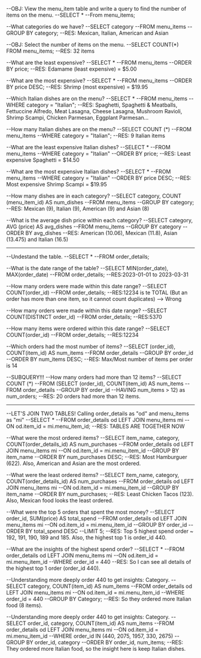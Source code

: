 --OBJ: View the menu_item table and write a query to find the number of items on the menu.
--SELECT *
--From menu_items;

--What categories do we have?
--SELECT category
--FROM menu_items
--GROUP BY category;
--RES: Mexican, Italian, American and Asian

--OBJ: Select the number of items on the menu.
--SELECT COUNT(*) FROM menu_items;
--RES: 32 items

--What are the least expensive?
--SELECT *
--FROM menu_items
--ORDER BY price;
--RES: Edamame (least expensive) = $5.00

--What are the most expensive?
--SELECT *
--FROM menu_items
--ORDER BY price DESC;
--RES: Shrimp (most expensive) = $19.95

--Which Italian dishes are on the menu?
--SELECT *
--FROM menu_items
--WHERE category = "Italian";
--RES: Spaghetti, Spaghetti & Meatballs, Fettuccine Alfredo, Meat Lasagna, Cheese Lasagna, Mushroom Ravioli, Shrimp Scampi, Chicken Parmesan, Eggplant Parmesan...

--How many Italian dishes are on the menu?
--SELECT COUNT (*)
--FROM menu_items
--WHERE category = "Italian";
--RES: 9 Italian items

--What are the least expensive Italian dishes?
--SELECT *
--FROM menu_items
--WHERE category = "Italian"
--ORDER BY price;
--RES: Least expensive Spaghetti = $14.50

--What are the most expensive Italian dishes?
--SELECT *
--FROM menu_items
--WHERE category = "Italian"
--ORDER BY price DESC;
--RES: Most expensive Shrimp Scampi = $19.95

--How many dishes are in each category?
--SELECT category, COUNT (menu_item_id) AS num_dishes
--FROM menu_items
--GROUP BY category;
--RES: Mexican (9), Italian (9), American (9) and Asian (8)

--What is the average dish price within each category?
--SELECT category, AVG (price) AS avg_dishes
--FROM menu_items
--GROUP BY category
--ORDER BY avg_dishes
--RES: American (10.06), Mexican (11.8), Asian (13.475) and Italian (16.5)



---
--Undestand the table.
--SELECT *
--FROM order_details;

--What is the date range of the table?
--SELECT MIN(order_date), MAX(order_date)
--FROM order_details;
--RES:2023-01-01 to 2023-03-31

--How many orders were made within this date range?
--SELECT COUNT(order_id)
--FROM order_details;
--RES:12234 is te TOTAL (But an order has more than one item, so it cannot count duplicates) --> Wrong

--How many orders were made within this date range?
--SELECT COUNT(DISTINCT order_id)
--FROM order_details;
--RES:5370

--How many items were ordered within this date range?
--SELECT COUNT(order_id)
--FROM order_details;
--RES:12234 

--Which orders had the most number of items?
--SELECT (order_id), COUNT(item_id) AS num_items
--FROM order_details
--GROUP BY order_id
--ORDER BY num_items DESC;
--RES: Max/Most number of items per order is 14

--SUBQUERY!!!
--How many orders had more than 12 items?
--SELECT COUNT (*)
--FROM (SELECT (order_id), COUNT(item_id) AS num_items
--FROM order_details
--GROUP BY order_id
--HAVING num_items > 12) as num_orders;
--RES: 20 orders had more than 12 items.



---
--LET'S JOIN TWO TABLES! Calling order_details as "od" and menu_items as "mi"
--SELECT *
--FROM order_details od LEFT JOIN menu_items mi
    --ON od.item_id = mi.menu_item_id;
--RES: TABLES ARE TOGETHER NOW

--What were the most ordered items?
--SELECT item_name, category, COUNT(order_details_id) AS num_purchases
--FROM order_details od LEFT JOIN menu_items mi
    --ON od.item_id = mi.menu_item_id
--GROUP BY item_name
--ORDER BY num_purchases DESC;
--RES: Most Hamburguer (622). Also, American and Asian are the most ordered.

--What were the least ordered items?
--SELECT item_name, category, COUNT(order_details_id) AS num_purchases
--FROM order_details od LEFT JOIN menu_items mi
    --ON od.item_id = mi.menu_item_id
--GROUP BY item_name
--ORDER BY num_purchases;
--RES: Least Chicken Tacos (123). Also, Mexican food looks the least ordered.

--What were the top 5 orders that spent the most money?
--SELECT order_id, SUM(price) AS total_spend
--FROM order_details od LEFT JOIN menu_items mi
    --ON od.item_id = mi.menu_item_id
--GROUP BY order_id
--ORDER BY total_spend DESC
--LIMIT 5;
--RES: Top 5 highest spend order ~ 192, 191, 190, 189 and 185. Also, the highest top 1 is order_id 440.

--What are the insights of the highest spend order?
--SELECT *
--FROM order_details od LEFT JOIN menu_items mi
    --ON od.item_id = mi.menu_item_id
--WHERE order_id = 440
--RES: So I can see all details of the highest top 1 order (order_id 440).

--Understanding more deeply order 440 to get insights: Category.
--SELECT category, COUNT(item_id) AS num_items
--FROM order_details od LEFT JOIN menu_items mi
    --ON od.item_id = mi.menu_item_id
--WHERE order_id = 440
--GROUP BY Category;
--RES: So they ordered more Italian food (8 items).

--Understanding more deeply order 440 to get insights: Category.
--SELECT order_id, category, COUNT(item_id) AS num_items
--FROM order_details od LEFT JOIN menu_items mi
    --ON od.item_id = mi.menu_item_id
--WHERE order_id IN (440, 2075, 1957, 330, 2675)
--GROUP BY order_id, category
--ORDER BY order_id, num_items;
--RES: They ordered more Italian food, so the insight here is keep Italian dishes.
